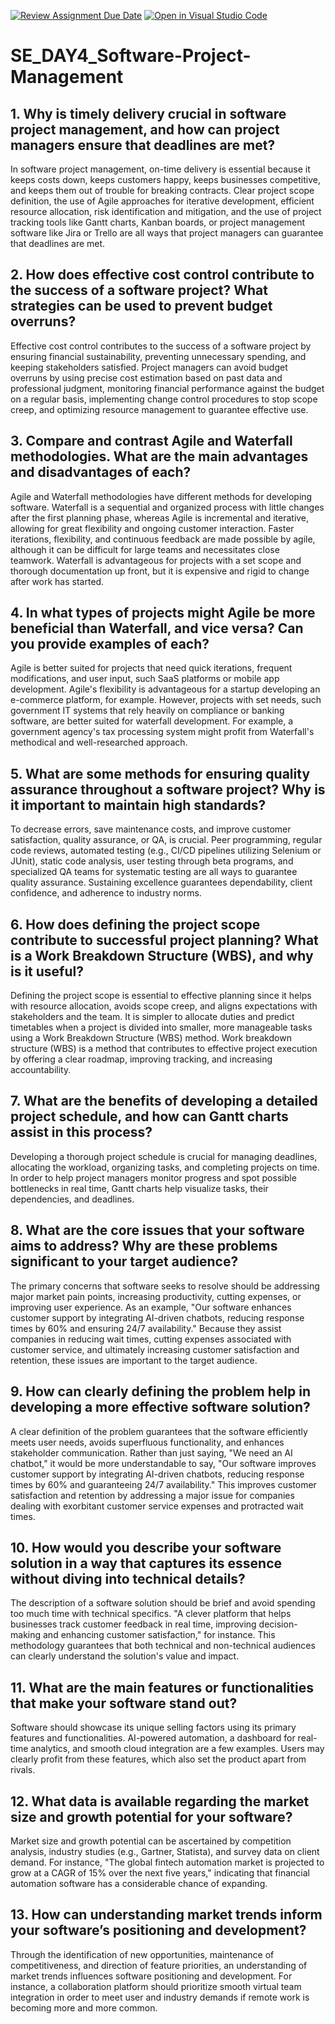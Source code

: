 [![Review Assignment Due Date](https://classroom.github.com/assets/deadline-readme-button-22041afd0340ce965d47ae6ef1cefeee28c7c493a6346c4f15d667ab976d596c.svg)](https://classroom.github.com/a/9pw6JKcu)
[![Open in Visual Studio Code](https://classroom.github.com/assets/open-in-vscode-2e0aaae1b6195c2367325f4f02e2d04e9abb55f0b24a779b69b11b9e10269abc.svg)](https://classroom.github.com/online_ide?assignment_repo_id=18724042&assignment_repo_type=AssignmentRepo)
# SE_DAY4_Software-Project-Management
## 1. Why is timely delivery crucial in software project management, and how can project managers ensure that deadlines are met?
In software project management, on-time delivery is essential because it keeps costs down, keeps customers happy, keeps businesses competitive, and keeps them out of trouble for breaking contracts.  Clear project scope definition, the use of Agile approaches for iterative development, efficient resource allocation, risk identification and mitigation, and the use of project tracking tools like Gantt charts, Kanban boards, or project management software like Jira or Trello are all ways that project managers can guarantee that deadlines are met.
## 2. How does effective cost control contribute to the success of a software project? What strategies can be used to prevent budget overruns?
Effective cost control contributes to the success of a software project by ensuring financial sustainability, preventing unnecessary spending, and keeping stakeholders satisfied. Project managers can avoid budget overruns by using precise cost estimation based on past data and professional judgment, monitoring financial performance against the budget on a regular basis, implementing change control procedures to stop scope creep, and optimizing resource management to guarantee effective use.
## 3. Compare and contrast Agile and Waterfall methodologies. What are the main advantages and disadvantages of each?
Agile and Waterfall methodologies have different methods for developing software.  Waterfall is a sequential and organized process with little changes after the first planning phase, whereas Agile is incremental and iterative, allowing for great flexibility and ongoing customer interaction.  Faster iterations, flexibility, and continuous feedback are made possible by agile, although it can be difficult for large teams and necessitates close teamwork.  Waterfall is advantageous for projects with a set scope and thorough documentation up front, but it is expensive and rigid to change after work has started.
## 4. In what types of projects might Agile be more beneficial than Waterfall, and vice versa? Can you provide examples of each?
Agile is better suited for projects that need quick iterations, frequent modifications, and user input, such SaaS platforms or mobile app development.  Agile's flexibility is advantageous for a startup developing an e-commerce platform, for example.  However, projects with set needs, such government IT systems that rely heavily on compliance or banking software, are better suited for waterfall development.  For example, a government agency's tax processing system might profit from Waterfall's methodical and well-researched approach.
## 5. What are some methods for ensuring quality assurance throughout a software project? Why is it important to maintain high standards?
To decrease errors, save maintenance costs, and improve customer satisfaction, quality assurance, or QA, is crucial.  Peer programming, regular code reviews, automated testing (e.g., CI/CD pipelines utilizing Selenium or JUnit), static code analysis, user testing through beta programs, and specialized QA teams for systematic testing are all ways to guarantee quality assurance.  Sustaining excellence guarantees dependability, client confidence, and adherence to industry norms.
## 6. How does defining the project scope contribute to successful project planning? What is a Work Breakdown Structure (WBS), and why is it useful?
Defining the project scope is essential to effective planning since it helps with resource allocation, avoids scope creep, and aligns expectations with stakeholders and the team.  It is simpler to allocate duties and predict timetables when a project is divided into smaller, more manageable tasks using a Work Breakdown Structure (WBS) method.  Work breakdown structure (WBS) is a method that contributes to effective project execution by offering a clear roadmap, improving tracking, and increasing accountability.
## 7. What are the benefits of developing a detailed project schedule, and how can Gantt charts assist in this process?
Developing a thorough project schedule is crucial for managing deadlines, allocating the workload, organizing tasks, and completing projects on time.  In order to help project managers monitor progress and spot possible bottlenecks in real time, Gantt charts help visualize tasks, their dependencies, and deadlines.
## 8. What are the core issues that your software aims to address? Why are these problems significant to your target audience?
The primary concerns that software seeks to resolve should be addressing major market pain points, increasing productivity, cutting expenses, or improving user experience.  As an example, "Our software enhances customer support by integrating AI-driven chatbots, reducing response times by 60% and ensuring 24/7 availability."  Because they assist companies in reducing wait times, cutting expenses associated with customer service, and ultimately increasing customer satisfaction and retention, these issues are important to the target audience.
## 9. How can clearly defining the problem help in developing a more effective software solution?
A clear definition of the problem guarantees that the software efficiently meets user needs, avoids superfluous functionality, and enhances stakeholder communication.  Rather than just saying, "We need an AI chatbot," it would be more understandable to say, "Our software improves customer support by integrating AI-driven chatbots, reducing response times by 60% and guaranteeing 24/7 availability."  This improves customer satisfaction and retention by addressing a major issue for companies dealing with exorbitant customer service expenses and protracted wait times.
## 10. How would you describe your software solution in a way that captures its essence without diving into technical details?
The description of a software solution should be brief and avoid spending too much time with technical specifics.  "A clever platform that helps businesses track customer feedback in real time, improving decision-making and enhancing customer satisfaction," for instance.  This methodology guarantees that both technical and non-technical audiences can clearly understand the solution's value and impact.
## 11. What are the main features or functionalities that make your software stand out?
Software should showcase its unique selling factors using its primary features and functionalities.  AI-powered automation, a dashboard for real-time analytics, and smooth cloud integration are a few examples.  Users may clearly profit from these features, which also set the product apart from rivals.
## 12. What data is available regarding the market size and growth potential for your software?
Market size and growth potential can be ascertained by competition analysis, industry studies (e.g., Gartner, Statista), and survey data on client demand.  For instance, "The global fintech automation market is projected to grow at a CAGR of 15% over the next five years," indicating that financial automation software has a considerable chance of expanding.
## 13. How can understanding market trends inform your software’s positioning and development?
Through the identification of new opportunities, maintenance of competitiveness, and direction of feature priorities, an understanding of market trends influences software positioning and development.  For instance, a collaboration platform should prioritize smooth virtual team integration in order to meet user and industry demands if remote work is becoming more and more common.

